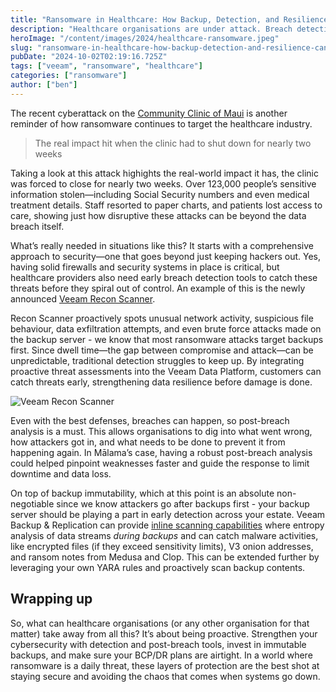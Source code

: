 ```yaml
---
title: "Ransomware in Healthcare: How Backup, Detection, and Resilience Can Keep the Lights On"
description: "Healthcare organisations are under attack. Breach detection, and strong disaster recovery plans are more critical than ever."
heroImage: "/content/images/2024/healthcare-ransomware.jpeg"
slug: "ransomware-in-healthcare-how-backup-detection-and-resilience-can-keep-the-lights-on"
pubDate: "2024-10-02T02:19:16.725Z"
tags: ["veeam", "ransomware", "healthcare"]
categories: ["ransomware"]
author: ["ben"]
---
```


The recent cyberattack on the [Community Clinic of Maui](https://therecord.media/community-clinic-maui-data-breach) is another reminder of how ransomware continues to target the healthcare industry. 

> The real impact hit when the clinic had to shut down for nearly two weeks

Taking a look at this attack highights the real-world impact it has, the clinic was forced to close for nearly two weeks. Over 123,000 people’s sensitive information stolen—including Social Security numbers and even medical treatment details. Staff resorted to paper charts, and patients lost access to care, showing just how disruptive these attacks can be beyond the data breach itself.

What’s really needed in situations like this? It starts with a comprehensive approach to security—one that goes beyond just keeping hackers out. Yes, having solid firewalls and security systems in place is critical, but healthcare providers also need early breach detection tools to catch these threats before they spiral out of control. An example of this is the newly announced [Veeam Recon Scanner](https://www.veeam.com/company/press-release/veeam-stops-cyber-attacks-and-attackers-with-new-proactive-threat-analysis-tools-for-veeam-data-platform-enhancing-no1-data-resilience-capabilities-fo.html). 

Recon Scanner proactively spots unusual network activity, suspicious file behaviour, data exfiltration attempts, and even brute force attacks made on the backup server - we know that most ransomware attacks target backups first. Since dwell time—the gap between compromise and attack—can be unpredictable, traditional detection struggles to keep up. By integrating proactive threat assessments into the Veeam Data Platform, customers can catch threats early, strengthening data resilience before damage is done.

![Veeam Recon Scanner](/content/images/2024/veeam-recon-scanner.jpg)

Even with the best defenses, breaches can happen, so post-breach analysis is a must. This allows organisations to dig into what went wrong, how attackers got in, and what needs to be done to prevent it from happening again. In Mālama’s case, having a robust post-breach analysis could helped pinpoint weaknesses faster and guide the response to limit downtime and data loss.

On top of backup immutability, which at this point is an absolute non-negotiable since we know attackers go after backups first - your backup server should be playing a part in early detection across your estate. Veeam Backup & Replication can provide [inline scanning capabilities](https://www.veeam.com/blog/veeam-malware-detection-scan-workloads.html) where entropy analysis of data streams *during backups* and can catch malware activities, like encrypted files (if they exceed sensitivity limits), V3 onion addresses, and ransom notes from Medusa and Clop. This can be extended further by leveraging your own YARA rules and proactively scan backup contents.


## Wrapping up
So, what can healthcare organisations (or any other organisation for that matter) take away from all this? It’s about being proactive. Strengthen your cybersecurity with detection and post-breach tools, invest in immutable backups, and make sure your BCP/DR plans are airtight. In a world where ransomware is a daily threat, these layers of protection are the best shot at staying secure and avoiding the chaos that comes when systems go down.
